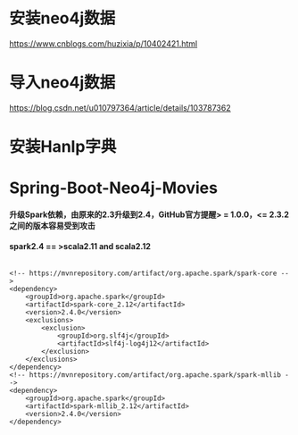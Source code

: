 # 安装neo4j数据
https://www.cnblogs.com/huzixia/p/10402421.html

# 导入neo4j数据
https://blog.csdn.net/u010797364/article/details/103787362

# 安装Hanlp字典

# Spring-Boot-Neo4j-Movies

#### 升级Spark依赖，由原来的2.3升级到2.4，GitHub官方提醒> = 1.0.0，<= 2.3.2之间的版本容易受到攻击
#### spark2.4  == >scala2.11 and scala2.12


```text

<!-- https://mvnrepository.com/artifact/org.apache.spark/spark-core -->
<dependency>
	<groupId>org.apache.spark</groupId>
	<artifactId>spark-core_2.12</artifactId>
	<version>2.4.0</version>
	<exclusions>
		<exclusion>
			<groupId>org.slf4j</groupId>
			<artifactId>slf4j-log4j12</artifactId>
		</exclusion>
	</exclusions>
</dependency>
<!-- https://mvnrepository.com/artifact/org.apache.spark/spark-mllib -->
<dependency>
	<groupId>org.apache.spark</groupId>
	<artifactId>spark-mllib_2.12</artifactId>
	<version>2.4.0</version>
</dependency>


```



